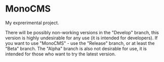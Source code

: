 # MonoCMS
My exprerimental project.

There will be possibly non-working versions in the "Develop" branch, this version is highly undesirable for any use (it is intended for developers). If you want to use "MonoCMS" - use the "Release" branch, or at least the "Beta" branch. The "Alpha" branch is also not desirable for use, it is intended for those who want to try the latest version.